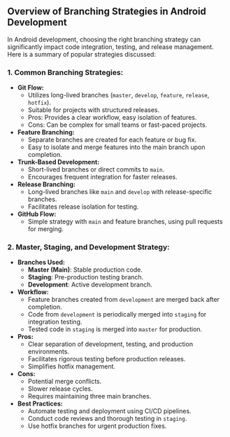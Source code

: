 ## Overview of Branching Strategies in Android Development

In Android development, choosing the right branching strategy can significantly impact code integration, testing, and release management. Here is a summary of popular strategies discussed:

### 1. **Common Branching Strategies:**
   - **Git Flow:**
     - Utilizes long-lived branches (`master`, `develop`, `feature`, `release`, `hotfix`).
     - Suitable for projects with structured releases.
     - Pros: Provides a clear workflow, easy isolation of features.
     - Cons: Can be complex for small teams or fast-paced projects.
   - **Feature Branching:**
     - Separate branches are created for each feature or bug fix.
     - Easy to isolate and merge features into the main branch upon completion.
   - **Trunk-Based Development:**
     - Short-lived branches or direct commits to `main`.
     - Encourages frequent integration for faster releases.
   - **Release Branching:**
     - Long-lived branches like `main` and `develop` with release-specific branches.
     - Facilitates release isolation for testing.
   - **GitHub Flow:**
     - Simple strategy with `main` and feature branches, using pull requests for merging.

### 2. **Master, Staging, and Development Strategy:**
   - **Branches Used:**
     - **Master (Main)**: Stable production code.
     - **Staging**: Pre-production testing branch.
     - **Development**: Active development branch.
   - **Workflow:**
     - Feature branches created from `development` are merged back after completion.
     - Code from `development` is periodically merged into `staging` for integration testing.
     - Tested code in `staging` is merged into `master` for production.
   - **Pros:**
     - Clear separation of development, testing, and production environments.
     - Facilitates rigorous testing before production releases.
     - Simplifies hotfix management.
   - **Cons:**
     - Potential merge conflicts.
     - Slower release cycles.
     - Requires maintaining three main branches.
   - **Best Practices:**
     - Automate testing and deployment using CI/CD pipelines.
     - Conduct code reviews and thorough testing in `staging`.
     - Use hotfix branches for urgent production fixes.
